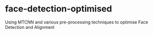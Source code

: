 # face-detection-optimised
Using MTCNN and various pre-processing techniques to optimise Face Detection and Alignment
